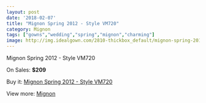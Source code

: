 ```yaml
---
layout: post
date: '2018-02-07'
title: "Mignon Spring 2012 - Style VM720"
category: Mignon
tags: ["gowns","wedding","spring","mignon","charming"]
image: http://img.idealgown.com/2810-thickbox_default/mignon-spring-2012-style-vm720.jpg
---
```

Mignon Spring 2012 - Style VM720

On Sales: **$209**
<a href="https://www.idealgown.com/en/mignon/1336-mignon-spring-2012-style-vm720.html"><amp-img layout="responsive" width="600" height="600" src="//img.idealgown.com/2810-thickbox_default/mignon-spring-2012-style-vm720.jpg" alt="Mignon Spring 2012 - Style VM720 0" /></a>
<a href="https://www.idealgown.com/en/mignon/1336-mignon-spring-2012-style-vm720.html"><amp-img layout="responsive" width="600" height="600" src="//img.idealgown.com/2812-thickbox_default/mignon-spring-2012-style-vm720.jpg" alt="Mignon Spring 2012 - Style VM720 1" /></a>
<a href="https://www.idealgown.com/en/mignon/1336-mignon-spring-2012-style-vm720.html"><amp-img layout="responsive" width="600" height="600" src="//img.idealgown.com/2811-thickbox_default/mignon-spring-2012-style-vm720.jpg" alt="Mignon Spring 2012 - Style VM720 2" /></a>

Buy it: [Mignon Spring 2012 - Style VM720](https://www.idealgown.com/en/mignon/1336-mignon-spring-2012-style-vm720.html "Mignon Spring 2012 - Style VM720")

View more: [Mignon](https://www.idealgown.com/en/17-mignon "Mignon")